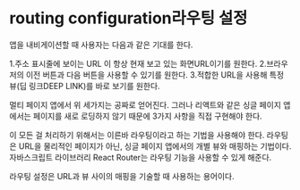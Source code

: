 # routing configuration라우팅 설정

앱을 내비게이션할 때 사용자는 다음과 같은 기대를 한다.

1.주소 표시줄에 보이는 URL 이 항상 현재 보고 있는 화면URL이기를 원한다.
2.브라우저의 이전 버튼과 다음 버튼을 사용할 수 있기를 원한다.
3.적합한 URL을 사용해 특정 뷰(딥 링크DEEP LINK)를 바로 보기를 원한다.

멀티 페이지 앱에서 위 세가지는 공짜로 얻어진다.
그러나 리액트와 같은 싱글 페이지 앱에서는 페이지를 새로 로딩하지 않기 때문에 3가지 사항을 직접 구현해야 한다.

이 모든 걸 처리하기 위해서는 이른바 라우팅이라고 하는 기법을 사용해야 한다. 라우팅은 URL을 물리적인 페이지가 아닌, 싱글 페이지 앱에서의 개별 뷰와 매핑하는 기법이다. 자바스크립트 라이브러리 React Router는 라우팅 기능을 사용할 수 있게 해준다. 

라우팅 설정은 URL과 뷰 사이의 매핑을 기술할 때 사용하는 용어이다. 

